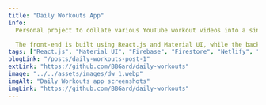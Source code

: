 ```yaml
---
title: "Daily Workouts App"
info:
  Personal project to collate various YouTube workout videos into a single app, providing recommendations and minimizing the friction involved in working out.

  The front-end is built using React.js and Material UI, while the back-end is powered by Firebase. The app is hosted on Netlify and the project is publicly available on GitHub.
tags: ["React.js", "Material UI", "Firebase", "Firestore", "Netlify", "GitHub"]
blogLink: "/posts/daily-workouts-post-1"
extLink: "https://github.com/BBGard/daily-workouts"
image: "../../assets/images/dw_1.webp"
imgAlt: "Daily Workouts app screenshots"
imgLink: "https://github.com/BBGard/daily-workouts"
---
```


